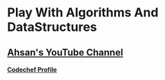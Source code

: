 # Play With Algorithms And DataStructures

## [Ahsan's YouTube Channel](https://www.youtube.com/channel/UC1l3G6AW2Eg1id4CiTUylcg)
  
#### [Codechef Profile](https://www.codechef.com/users/ahsankamal)  
